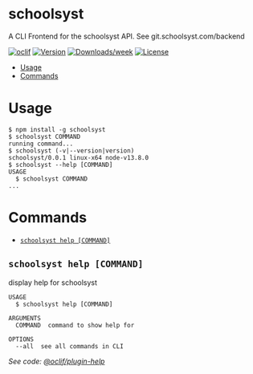 schoolsyst
==========

A CLI Frontend for the schoolsyst API. See git.schoolsyst.com/backend

[![oclif](https://img.shields.io/badge/cli-oclif-brightgreen.svg)](https://oclif.io)
[![Version](https://img.shields.io/npm/v/schoolsyst.svg)](https://npmjs.org/package/schoolsyst)
[![Downloads/week](https://img.shields.io/npm/dw/schoolsyst.svg)](https://npmjs.org/package/schoolsyst)
[![License](https://img.shields.io/npm/l/schoolsyst.svg)](https://github.com/schoolsyst/cli/blob/master/package.json)

<!-- toc -->
* [Usage](#usage)
* [Commands](#commands)
<!-- tocstop -->
# Usage
<!-- usage -->
```sh-session
$ npm install -g schoolsyst
$ schoolsyst COMMAND
running command...
$ schoolsyst (-v|--version|version)
schoolsyst/0.0.1 linux-x64 node-v13.8.0
$ schoolsyst --help [COMMAND]
USAGE
  $ schoolsyst COMMAND
...
```
<!-- usagestop -->
# Commands
<!-- commands -->
* [`schoolsyst help [COMMAND]`](#schoolsyst-help-command)

## `schoolsyst help [COMMAND]`

display help for schoolsyst

```
USAGE
  $ schoolsyst help [COMMAND]

ARGUMENTS
  COMMAND  command to show help for

OPTIONS
  --all  see all commands in CLI
```

_See code: [@oclif/plugin-help](https://github.com/oclif/plugin-help/blob/v2.2.3/src/commands/help.ts)_
<!-- commandsstop -->
